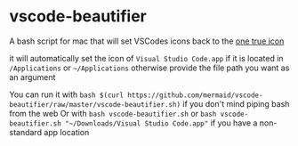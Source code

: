 # vscode-beautifier
A bash script for mac that will set VSCodes icons back to the [one true icon](https://github.com/Leedehai/nostalgia-vscode)

it will automatically set the icon of `Visual Studio Code.app` if it is located in `/Applications` or `~/Applications`
otherwise provide the file path you want as an argument

You can run it with `bash $(curl https://github.com/mermaid/vscode-beautifier/raw/master/vscode-beautifier.sh)` if you don't mind piping bash from the web
Or with `bash vscode-beautifier.sh` or `bash vscode-beautifier.sh "~/Downloads/Visual Studio Code.app"` if you have a non-standard app location
